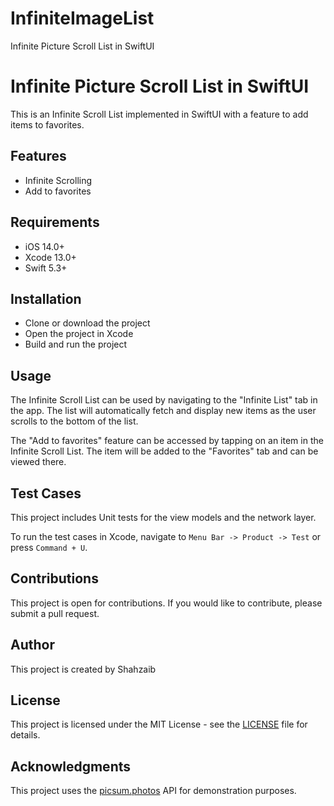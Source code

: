 # InfiniteImageList
Infinite Picture Scroll List in SwiftUI

<h1>Infinite Picture Scroll List in SwiftUI</h1><p>This is an Infinite Scroll List implemented in SwiftUI with a feature to add items to favorites.</p>


<h2>Features</h2><ul><li>Infinite Scrolling</li><li>Add to favorites</li></ul><h2>Requirements</h2><ul><li>iOS 14.0+</li><li>Xcode 13.0+</li><li>Swift 5.3+</li></ul><h2>Installation</h2><ul><li>Clone or download the project</li><li>Open the project in Xcode</li><li>Build and run the project</li></ul><h2>Usage</h2><p>The Infinite Scroll List can be used by navigating to the "Infinite List" tab in the app. The list will automatically fetch and display new items as the user scrolls to the bottom of the list.</p><p>The "Add to favorites" feature can be accessed by tapping on an item in the Infinite Scroll List. The item will be added to the "Favorites" tab and can be viewed there.</p><h2>Test Cases</h2><p>This project includes Unit tests for the view models and the network layer.</p><p>To run the test cases in Xcode, navigate to <code>Menu Bar -&gt; Product -&gt; Test</code> or press <code>Command + U</code>.</p><h2>Contributions</h2><p>This project is open for contributions. If you would like to contribute, please submit a pull request.</p><h2>Author</h2><p>This project is created by Shahzaib</p><h2>License</h2><p>This project is licensed under the MIT License - see the <a href="LICENSE" target="_new">LICENSE</a> file for details.</p><h2>Acknowledgments</h2><p>This project uses the <a href="https://picsum.photos/" target="_new">picsum.photos</a> API for demonstration purposes.</p>

